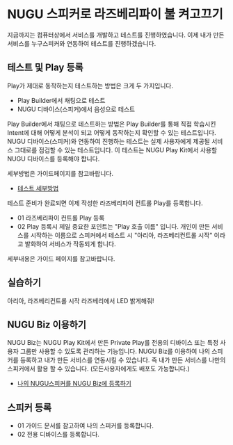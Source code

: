 # NUGU 스피커로 라즈베리파이 불 켜고끄기
지금까지는 컴퓨터상에서 서비스를 개발하고 테스트를 진행하였습니다.
이제 내가 만든 서비스를 누구스피커와 연동하여 테스트를 진행하겠습니다.

테스트 및 Play 등록
--
Play가 제대로 동작하는지 테스트하는 방법은 크게 두 가지입니다.

- Play Builder에서 채팅으로 테스트
- NUGU 디바이스(스피커)에서 음성으로 테스트

Play Builder에서 채팅으로 테스트하는 방법은 Play Builder를 통해 직접 학습시킨 Intent에 대해 어떻게 분석이 되고 어떻게 동작하는지 확인할 수 있는 테스트입니다.
NUGU 디바이스(스피커)와 연동하여 진행하는 테스트는 실제 사용자에게 제공될 서비스 그대로를 점검할 수 있는 테스트입니다. 
이 테스트는 NUGU Play Kit에서 사용할 NUGU 디바이스를 등록해야 합니다.

세부방법은 가이드페이지를 참고바랍니다.
 - [테스트 세부방법](https://developers-doc.nugu.co.kr/nugu-play/create-plays-with-play-builder/test-a-play)
 
 테스트 준비가 완료되면 이제 작성한 라즈베리파이 컨트롤 Play를 등록합니다.
 
 - 01 라즈베리파이 컨트롤 Play 등록
 - 02 Play 등록시 제일 중요한 포인트는 "Play 호출 이름" 입니다. 개인이 만든 서비스를 시작하는 이름으로 스피커에서 테스트 시 "아리아, 라즈베리컨트롤 시작" 이라고 발화하여 서비스가 작동되게 합니다.

세부내용은 가이드 페이지를 참고바랍니다.


실습하기
--
아리아, 라즈베리컨트롤 시작 
라즈베리에서 LED 밝게해줘!
 
 
NUGU Biz 이용하기
--
NUGU Biz는 NUGU Play Kit에서 만든 Private Play를 전용의 디바이스 또는 특정 사용자 그룹만 사용할 수 있도록 관리하는 기능입니다.
NUGU Biz를 이용하여 나의 스피커를 등록하고 내가 만든 서비스를 연동시킬 수 있습니다.
즉 내가 만든 서비스를 나만의 스피커에서 활용 할 수 있습니다. (모든사용자에게도 배포도 가능합니다.)

- [나의 NUGU스피커를 NUGU Biz에 등록하기](https://developers-doc.nugu.co.kr/nugu-play/work-with-nugu-biz)


스피커 등록
--
- 01 가이드 문서를 참고하여 나의 스피커를 등록합니다.
- 02 전용 디바이스를 등록합니다.


